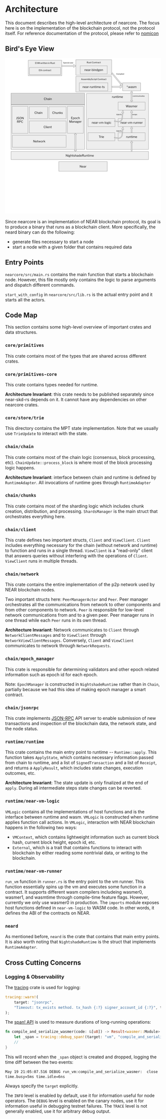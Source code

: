 # Architecture

This document describes the high-level architecture of nearcore.
The focus here is on the implementation of the blockchain protocol, not the protocol itself.
For reference documentation of the protocol, please refer to [nomicon](https://nomicon.io/)

## Bird's Eye View

![](images/architecture.svg)

Since nearcore is an implementation of NEAR blockchain protocol, its goal is to produce a binary that runs as a blockchain client.
More specifically, the neard binary can do the following:

- generate files necessary to start a node
- start a node with a given folder that contains required data

## Entry Points

`nearcore/src/main.rs` contains the main function that starts a blockchain node.
However, this file mostly only contains the logic to parse arguments and dispatch different commands.

`start_with_config` in `nearcore/src/lib.rs` is the actual entry point and it starts all the actors.

## Code Map

This section contains some high-level overview of important crates and data structures.

### `core/primitives`

This crate contains most of the types that are shared across different crates.

### `core/primitives-core`

This crate contains types needed for runtime. 

**Architecture Invariant**: this crate needs to be published separately since near-skd-rs depends on it.
It cannot have any dependencies on other nearcore crates.

### `core/store/trie`

This directory contains the MPT state implementation.
Note that we usually use `TrieUpdate` to interact with the state.

### `chain/chain`

This crate contains most of the chain logic (consensus, block processing, etc). 
`ChainUpdate::process_block` is where most of the block processing logic happens.

**Architecture Invariant**: interface between chain and runtime is defined by `RuntimeAdapter`.
All invocations of runtime goes through `RuntimeAdapter`

### `chain/chunks`

This crate contains most of the sharding logic which includes chunk creation, distribution, and processing.
`ShardsManager` is the main struct that orchestrates everything here.

### `chain/client`

This crate defines two important structs, `Client` and `ViewClient`.
`Client` includes everything necessary for the chain (without network and runtime) to function and runs in a single thread.
`ViewClient` is a "read-only" client that answers queries without interfering with the operations of `Client`.
`ViewClient` runs in multiple threads.

### `chain/network`

This crate contains the entire implementation of the p2p network used by NEAR blockchain nodes.

Two important structs here: `PeerManagerActor` and `Peer`. 
Peer manager orchestrates all the communications from network to other components and from other components to network.
`Peer` is responsible for low-level network communications from and to a given peer.
Peer manager runs in one thread while each `Peer` runs in its own thread.

**Architecture Invariant**: Network communicates to `Client` through `NetworkClientMessages` and to `ViewClient` through `NetworkViewClientMessages`.
Conversely, `Client` and `ViewClient` communicates to network through `NetworkRequests`.

### `chain/epoch_manager`

This crate is responsible for determining validators and other epoch related information such as epoch id for each epoch.

Note: `EpochManager` is constructed in `NightshadeRuntime` rather than in `Chain`, partially because we had this idea of making epoch manager a smart contract.

### `chain/jsonrpc`

This crate implements [JSON-RPC](https://www.jsonrpc.org/) API server to enable submission of new transactions and inspection of the blockchain data, the network state, and the node status.

### `runtime/runtime`

This crate contains the main entry point to runtime -- `Runtime::apply`. 
This function takes `ApplyState`, which contains necessary information passed from chain to runtime, and a list of `SignedTransaction` and a list of `Receipt`, and returns a `ApplyResult`, which includes state changes, execution outcomes, etc.

**Architecture Invariant**: The state update is only finalized at the end of `apply`. 
During all intermediate steps state changes can be reverted.

### `runtime/near-vm-logic`

`VMLogic` contains all the implementations of host functions and is the interface between runtime and wasm. 
`VMLogic` is constructed when runtime applies function call actions.
In `VMLogic`, interaction with NEAR blockchain happens in the following two ways:
- `VMContext`, which contains lightweight information such as current block hash, current block height, epoch id, etc.
- `External`, which is a trait that contains functions to interact with blockchain by either reading some nontrivial data, or writing to the blockchain.

### `runtime/near-vm-runner`

`run_vm` function in `runner.rs` is the entry point to the vm runner.
This function essentially spins up the vm and executes some function in a contract.
It supports different wasm compilers includeing wasmer0, wasmer1, and wasmtime through compile-time feature flags.
However, currently we only use wasmer0 in production.
The `imports` module exposes host functions defined in `near-vm-logic` to WASM code. 
In other words, it defines the ABI of the contracts on NEAR.

### `neard`

As mentioned before, `neard` is the crate that contains that main entry points.
It is also worth noting that `NightshadeRuntime` is the struct that implements `RuntimeAdapter`.

## Cross Cutting Concerns

### Logging & Observability

The [tracing](https://tracing.rs) crate is used for logging:

```rust
tracing::warn!(
    target: "jsonrpc",
    "Timeout: tx_exists method. tx_hash {:?} signer_account_id {:?}", tx_hash, signer_account_id,
);
```

The [span! API](https://tracing.rs/tracing/macro.debug_span.html) is used to measure durations of long-running operations:

```rust
fn compile_and_serialize_wasmer(code: &[u8]) -> Result<wasmer::Module> {
    let _span = tracing::debug_span!(target: "vm", "compile_and_serialize_wasmer").entered();
    //
}
```

This will record when the `_span` object is created and dropped, logging the time diff between the two events:

```
May 19 21:05:07.516 DEBUG run_vm:compile_and_serialize_wasmer:  close time.busy=5ms time.idle=6ns
```

Always specify the `target` explicitly.

The `INFO` level is enabled by default, use it for information useful for node operators.
The `DEBUG` level is enabled on the canary nodes, use it for information useful in debugging testnet failures.
The `TRACE` level is not generally enabled, use it for arbitrary debug output.
